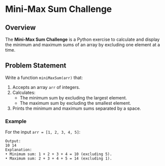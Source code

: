 # Mini-Max Sum Challenge

## Overview
The **Mini-Max Sum Challenge** is a Python exercise to calculate and display the minimum and maximum sums of an array by excluding one element at a time.

## Problem Statement
Write a function `miniMaxSum(arr)` that:
1. Accepts an array `arr` of integers.
2. Calculates:
    - The minimum sum by excluding the largest element.
    - The maximum sum by excluding the smallest element.
3. Prints the minimum and maximum sums separated by a space.

### Example
For the input `arr = [1, 2, 3, 4, 5]`:
```plaintext
Output:
10 14
Explanation:
• Minimum sum: 1 + 2 + 3 + 4 = 10 (excluding 5).
• Maximum sum: 2 + 3 + 4 + 5 = 14 (excluding 1).
